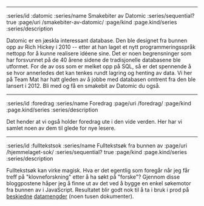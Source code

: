 --------------------------------------------------------------------------------
:series/id :datomic
:series/name Smakebiter av Datomic
:series/sequential? true
:page/uri /smakebiter-av-datomic/
:page/kind :page.kind/series
:series/description

Datomic er en jæskla interessant database. Den ble designet fra bunnen opp av
Rich Hickey i 2010 -- etter at han laget et nytt programmeringsspråk nettopp for
å kunne realisere idéene sine. Det er noen begrensninger som har forsvunnet på
de 40 årene sidene de tradisjonelle databasene ble utformet. For de av oss som
er melket opp på SQL, så er det spennende å se hvor annerledes det kan tenkes
rundt lagring og henting av data. Vi her på Team Mat har hatt gleden av å jobbe
med databasen omtrent fra den ble lansert i 2012. Bli med og få en smakebit av
Datomic du også.

--------------------------------------------------------------------------------
:series/id :foredrag
:series/name Foredrag
:page/uri /foredrag/
:page/kind :page.kind/series
:series/description

Det hender at vi også holder foredrag ute i den vide verden. Her har vi samlet
noen av dem til glede for nye lesere.

--------------------------------------------------------------------------------
:series/id :fulltekstsok
:series/name Fulltekstsøk fra bunnen av
:page/uri /hjemmelaget-sok/
:series/sequential? true
:page/kind :page.kind/series
:series/description

Fulltekstsøk kan virke magisk. Hva er det egentlig som foregår når jeg får treff
på "klovneforskning" etter å ha søkt på "forske"? Gjennom disse bloggpostene
håper jeg å finne ut av det ved å bygge en enkel søkemotor fra bunnen av i
JavaScript. Resultatet blir godt nok til å ta i bruk i prod på
[beskjedne](https://www.matvaretabellen.no/)
[datamengder](https://smilefjes.mattilsynet.no/) (noen tusen dokumenter).
